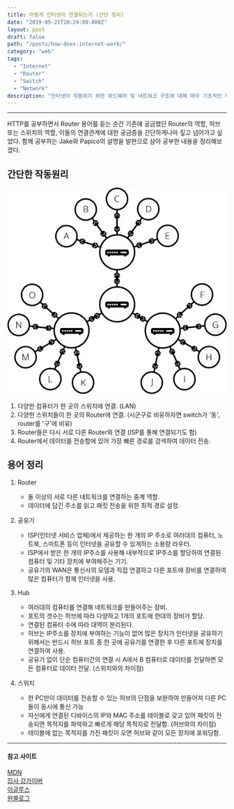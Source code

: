 ```yaml
---
title: 어떻게 인터넷이 연결되는가 (간단 정리)
date: "2019-05-21T20:24:00.000Z"
layout: post
draft: false
path: "/posts/how-does-internet-work/"
category: "web"
tags:
  - "Internet"
  - "Router"
  - "Switch"
  - "Network"
description: "인터넷이 작동하기 위한 하드웨어 및 네트워크 구조에 대해 매우 기초적인 부분만 간단히 정리하고자 한다."
---
```

---
HTTP를 공부하면서 Router 용어를 듣는 순간 기존에 궁금했던 Router의 역할, 허브 또는 스위치의 역할, 이들의 연결관계에 대한 궁금증을 간단하게나마 짚고 넘어가고 싶었다. 함께 공부하는 Jake와 Papico의 설명을 발판으로 삼아 공부한 내용을 정리해보겠다.

## 간단한 작동원리

![internet_works](internet-schema-5.png)

1. 다양한 컴퓨터가 한 곳의 스위치에 연결. (LAN)
2. 다양한 스위치들이 한 곳의 Router에 연결. (시군구로 비유하자면 switch가 '동', router를 '구'에 비유)
3. Router들은 다시 서로 다른 Router와 연결 (ISP를 통해 연결되기도 함)
4. Router에서 데이터를 전송함에 있어 가장 빠른 경로를 검색하여 데이터 전송.


## 용어 정리

1. Router

    - 둘 이상의 서로 다른 네트워크를 연결하는 중계 역할.
    - 데이터에 담긴 주소를 읽고 패킷 전송을 위한 최적 경로 설정.

2. 공유기

    - ISP(인터넷 서비스 업체)에서 제공하는 한 개의 IP 주소로 여러대의 컴퓨터, 노트북, 스마트폰 등이 인터넷을 공유할 수 있게하는 소용량 라우터.
    - ISP에서 받은 한 개의 IP주소를 사용해 내부적으로 IP주소를 할당하여 연결된 컴퓨터 및 기타 장치에 부여해주는 기기.
    - 공유기의 WAN은 통신사의 모뎀과 직접 연결하고 다른 포트에 장비를 연결하여 많은 컴퓨터가 함께 인터넷을 사용.

3. Hub

    - 여러대의 컴퓨터를 연결해 네트워크를 만들어주는 장비.
    - 포트의 갯수는 허브에 따라 다양하고 1개의 포트에 한대의 장비가 할당.
    - 연결된 컴퓨터 수에 따라 대역이 분리된다.
    - 허브는 IP주소를 장치에 부여하는 기능이 없어 많은 장치가 인터넷을 공유하기 위해서는 반드시 허브 포트 중 한 곳에 공유기를 연결한 후 다른 포트에 장치를 연결하여 사용.
    - 공유기 없이 단순 컴퓨터간의 연결 시 A에서 B 컴퓨터로 데이터를 전달하면 모든 컴퓨터로 데이터 전달. (스위치와의 차이점)

4. 스위치

    - 한 PC만이 데이터를 전송할 수 있는 허브의 단점을 보완하여 만들어져 다른 PC들이 동시에 통신 가능
    - 자신에게 연결된 디바이스의 IP와 MAC 주소를 테이블로 갖고 있어 패킷이 전송되면 목적지를 파악하고 빠르게 해당 목적지로 전달함. (허브와의 차이점)
    - 테이블에 없는 목적지를 가진 패킷이 오면 허브와 같이 모든 장치에 포워딩함.

---
#### 참고 사이트
[MDN](https://developer.mozilla.org/en-US/docs/Learn/Common_questions/How_does_the_Internet_work)<br>
[집사 강가이버](https://kkdww.tistory.com/151) <br>
[이글루스](http://egloos.zum.com/oxteen/v/5458427)<br>
[완블로그](https://minwan1.github.io/2018/10/01/2018-09-03-network-network-divice/)
